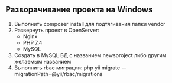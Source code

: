 Разворачивание проекта на Windows
------------

1. Выполнить composer install для подтягивания папки vendor
2. Развернуть проект в OpenServer:
    - Nginx
    - PHP 7.4
    - MySQL
3. Создать в MySQL БД с названием newsproject либо другим желаемым названием
4. Выполнить rbac миграции: php yii migrate --migrationPath=@yii/rbac/migrations